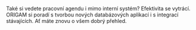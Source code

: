 Také si vedete pracovní agendu i mimo interní systém? Efektivita se vytrácí.
ORIGAM si poradí s tvorbou nových databázových aplikací i s integrací stávajících. Ať máte znovu o všem dobrý přehled.